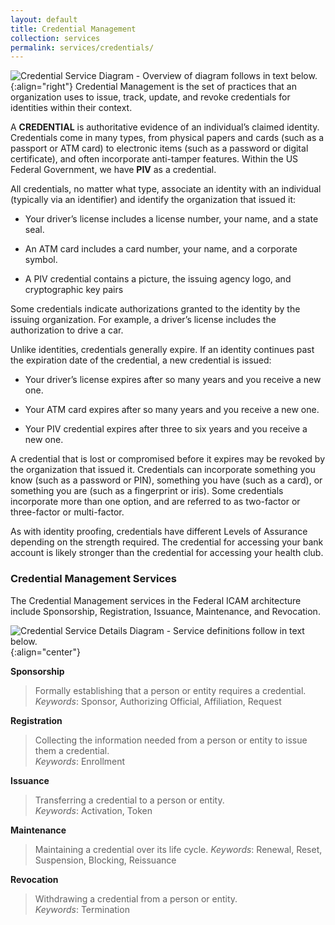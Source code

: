 ```yaml
---
layout: default
title: Credential Management
collection: services
permalink: services/credentials/
---
```

![Credential Service Diagram - Overview of diagram follows in text below.]({{site.baseurl}}/img/Credential.png){:align="right"}
Credential Management is the set of practices that an organization uses to issue, track, update, and revoke
credentials for identities within their context.

A **CREDENTIAL** is authoritative evidence of an individual’s claimed identity. Credentials come in many types, from
physical papers and cards (such as a passport or ATM card) to electronic items (such as a password or digital certificate),
and often incorporate anti-tamper features.  Within the US Federal Government, we have **PIV** as a credential.  

All credentials, no matter what type, associate an identity
with an individual (typically via an identifier) and identify the
organization that issued it:

* Your driver’s license includes a license number, your
name, and a state seal.

* An ATM card includes a card number, your name, and
a corporate symbol.

* A PIV credential contains a picture, the issuing agency logo, and cryptographic key pairs

Some credentials indicate authorizations granted to the
identity by the issuing organization. For example, a driver’s
license includes the authorization to drive a car.

Unlike identities, credentials generally expire. If an identity
continues past the expiration date of the credential, a new
credential is issued:

* Your driver’s license expires after so many years and
you receive a new one.

* Your ATM card expires after so many years and you
receive a new one.

* Your PIV credential expires after three to six years and you receive a new one.

A credential that is lost or compromised before it expires
may be revoked by the organization that issued it. Credentials can incorporate something you know (such as a
password or PIN), something you have (such as a card), or
something you are (such as a fingerprint or iris). Some
credentials incorporate more than one option, and are referred to
as two-factor or three-factor or multi-factor.

As with identity proofing, credentials have different Levels of
Assurance depending on the strength required. The
credential for accessing your bank account is likely stronger
than the credential for accessing your health club.

  
### Credential Management Services
The Credential Management services in the Federal ICAM architecture include Sponsorship, Registration, Issuance, Maintenance, and Revocation.

![Credential Service Details Diagram - Service definitions follow in text below.]({{site.baseurl}}/img/credential_services_detailed.png){:align="center"}

**Sponsorship**  

> Formally establishing that a person or entity requires a credential.   
_Keywords_: Sponsor, Authorizing Official, Affiliation, Request

**Registration**  

> Collecting the information needed from a person or entity to issue them a credential.   
_Keywords_: Enrollment  

**Issuance**  

> Transferring a credential to a person or entity.  
_Keywords_: Activation, Token  

**Maintenance**  

> Maintaining a credential over its life cycle.
_Keywords_: Renewal, Reset, Suspension, Blocking, Reissuance  

**Revocation**  

> Withdrawing a credential from a person or entity.  
_Keywords_: Termination  
